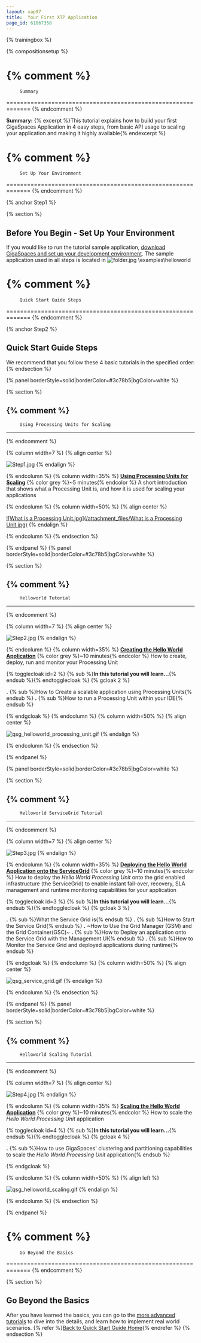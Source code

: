 ```yaml
---
layout: xap97
title:  Your First XTP Application
page_id: 61867358
---
```


{% trainingbox %}

{% compositionsetup %}

{% comment %}
=============================================================
         Summary
=============================================================
{% endcomment %}

**Summary:** {% excerpt %}This tutorial explains how to build your first GigaSpaces Application in 4 easy steps, from basic API usage to scaling your application and making it highly available{% endexcerpt %}

{% comment %}
=============================================================
         Set Up Your Environment
=============================================================
{% endcomment %}

{% anchor Step1 %}

{% section %}

## Before You Begin - Set Up Your Environment

If you would like to run the tutorial sample application, [download GigaSpaces and set up your development environment](./setting-up-your-ide-to-work-with-gigaspaces.html).
The sample application used in all steps is located in ![folder.jpg](/attachment_files/folder.jpg) <GigaSpaces root>\examples\helloworld

{% comment %}
=============================================================
         Quick Start Guide Steps
=============================================================
{% endcomment %}

{% anchor Step2 %}

## Quick Start Guide Steps

We recommend that you follow these 4 basic tutorials in the specified order:
{% endsection %}

{% panel borderStyle=solid|borderColor=#3c78b5|bgColor=white %}

{% section %}

{% comment %}
---------------------------------------------------------------
         Using Processing Units for Scaling
---------------------------------------------------------------
{% endcomment %}

{% column width=7 %}
{% align center %}

![Step1.jpg](/attachment_files/Step1.jpg)
{% endalign %}

{% endcolumn %}
{% column width=35% %}
[**Using Processing Units for Scaling**](./step-one---using-processing-units-for-scaling.html)
{% color grey %}~5 minutes{% endcolor %}
A short introduction that shows what a Processing Unit is, and how it is used for scaling your applications

{% endcolumn %}
{% column width=50% %}
{% align center %}

[![What is a Processing Unit.jpg](/attachment_files/What is a Processing Unit.jpg)](./step-one---using-processing-units-for-scaling.html)
{% endalign %}

{% endcolumn %}
{% endsection %}

{% endpanel %}
{% panel borderStyle=solid|borderColor=#3c78b5|bgColor=white %}

{% section %}

{% comment %}
---------------------------------------------------------------
         Helloworld Tutorial
---------------------------------------------------------------
{% endcomment %}

{% column width=7 %}
{% align center %}

![Step2.jpg](/attachment_files/Step2.jpg)
{% endalign %}

{% endcolumn %}
{% column width=35% %}
[**Creating the Hello World Application**](./step-two---creating-the-hello-world-application.html)
{% color grey %}~10 minutes{% endcolor %}
How to create, deploy, run and monitor your Processing Unit

{% togglecloak id=2 %}  {% sub %}**In this tutorial you will learn...**{% endsub %}{% endtogglecloak %}
{% gcloak 2 %}

**.** {% sub %}How to Create a scalable application using Processing Units{% endsub %}
**.** {% sub %}How to run a Processing Unit within your IDE{% endsub %}

{% endgcloak %}
{% endcolumn %}
{% column width=50% %}
{% align center %}

![qsg_helloworld_processing_unit.gif](/attachment_files/qsg_helloworld_processing_unit.gif)
{% endalign %}

{% endcolumn %}
{% endsection %}

{% endpanel %}

{% panel borderStyle=solid|borderColor=#3c78b5|bgColor=white %}

{% section %}

{% comment %}
---------------------------------------------------------------
         Helloworld ServiceGrid Tutorial
---------------------------------------------------------------
{% endcomment %}

{% column width=7 %}
{% align center %}

![Step3.jpg](/attachment_files/Step3.jpg)
{% endalign %}

{% endcolumn %}
{% column width=35% %}
[**Deploying the Hello World Application onto the ServiceGrid**](./deploying-onto-the-service-grid.html)
{% color grey %}~10 minutes{% endcolor %}
How to deploy the _Hello World Processing Unit_ onto the grid enabled infrastructure (the ServiceGrid) to enable instant fail-over, recovery, SLA management and runtime monitoring capabilities for your application

{% togglecloak id=3 %}  {% sub %}**In this tutorial you will learn...**{% endsub %}{% endtogglecloak %}
{% gcloak 3 %}

**.** {% sub %}What the Service Grid is{% endsub %}
**.** {% sub %}How to Start the Service Grid{% endsub %}
**.** ~How to Use the Grid Manager (GSM) and the Grid Container(GSC)~
**.** {% sub %}How to Deploy an application onto the Service Grid with the Management UI{% endsub %}
**.** {% sub %}How to Monitor the Service Grid and deployed applications during runtime{% endsub %}

{% endgcloak %}
{% endcolumn %}
{% column width=50% %}
{% align center %}

![qsg_service_grid.gif](/attachment_files/qsg_service_grid.gif)
{% endalign %}

{% endcolumn %}
{% endsection %}

{% endpanel %}
{% panel borderStyle=solid|borderColor=#3c78b5|bgColor=white %}

{% section %}

{% comment %}
---------------------------------------------------------------
         Helloworld Scaling Tutorial
---------------------------------------------------------------
{% endcomment %}

{% column width=7 %}
{% align center %}

![Step4.jpg](/attachment_files/Step4.jpg)
{% endalign %}

{% endcolumn %}
{% column width=35% %}
[**Scaling the Hello World Application**](./step-four---scaling-the-hello-world-application.html)
{% color grey %}~10 minutes{% endcolor %}
How to scale the _Hello World Processing Unit_ application

{% togglecloak id=4 %}  {% sub %}**In this tutorial you will learn...**{% endsub %}{% endtogglecloak %}
{% gcloak 4 %}

**.** {% sub %}How to use GigaSpaces' clustering and partitioning capabilities to scale the _Hello World Processing Unit_ application{% endsub %}

{% endgcloak %}

{% endcolumn %}
{% column width=50% %}
{% align left %}

![qsg_helloworld_scaling.gif](/attachment_files/qsg_helloworld_scaling.gif)
{% endalign %}

{% endcolumn %}
{% endsection %}

{% endpanel %}

{% comment %}
=============================================================
         Go Beyond the Basics
=============================================================
{% endcomment %}

{% section %}
## Go Beyond the Basics

After you have learned the basics, you can go to the [more advanced tutorials](./beyond-the-basics.html) to dive into the details, and learn how to implement real world scenarios.
{% refer %}[Back to Quick Start Guide Home](./quick-start-guide.html){% endrefer %}
{% endsection %}

